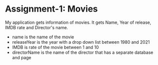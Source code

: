 <h1>Assignment-1: Movies</h1>
<p>My application gets information of movies. It gets Name, Year of release, IMDB rate and Director's name.</p>
<ul>
    <li>name is the name of the movie</li>
    <li>releaseYear is the year with a drop down list between 1980 and 2021</li>
    <li>IMDB is rate of the movie between 1 and 10</li>
    <li>directorName is the name of the director that has a separate database and page</li>
</ul>
